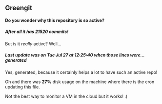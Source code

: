 ## Greengit

#### Do you wonder why this repository is so active?

##### After all it has 21520 commits!

But is it *really* active? Well...

##### Last update was on Tue Jul 27 at 12:25:40 when those lines were... generated

Yes, generated, because it certainly helps a lot to have such an active repo!

Oh and there was **27%** disk usage on the machine
where there is the cron updating this file.

Not the best way to monitor a VM in the cloud but it works! :)
